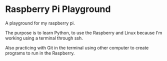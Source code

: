 # Raspberry Pi Playground

A playground for my raspberry pi.

The purpose is to learn Python, to use the Raspberry and Linux because I'm working using a terminal through ssh.

Also practicing with Git in the terminal using other computer to create programs to run in the Raspberry.
